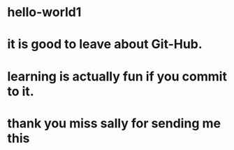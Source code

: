 # hello-world1
# it is good to leave about Git-Hub. 
# learning is actually fun if you commit to it.
# thank you miss sally for sending me this
